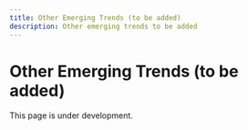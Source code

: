 ```yaml
---
title: Other Emerging Trends (to be added)
description: Other emerging trends to be added
---
```


# Other Emerging Trends (to be added)

This page is under development.

<!-- TODO: Add other emerging trends for iApps -->
